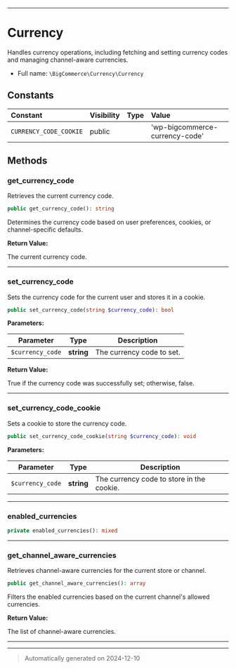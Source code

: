 ***

# Currency

Handles currency operations, including fetching and setting currency codes and managing channel-aware currencies.



* Full name: `\BigCommerce\Currency\Currency`


## Constants

| Constant | Visibility | Type | Value |
|:---------|:-----------|:-----|:------|
|`CURRENCY_CODE_COOKIE`|public| |&#039;wp-bigcommerce-currency-code&#039;|


## Methods


### get_currency_code

Retrieves the current currency code.

```php
public get_currency_code(): string
```

Determines the currency code based on user preferences, cookies, or channel-specific defaults.







**Return Value:**

The current currency code.




***

### set_currency_code

Sets the currency code for the current user and stores it in a cookie.

```php
public set_currency_code(string $currency_code): bool
```








**Parameters:**

| Parameter | Type | Description |
|-----------|------|-------------|
| `$currency_code` | **string** | The currency code to set. |


**Return Value:**

True if the currency code was successfully set; otherwise, false.




***

### set_currency_code_cookie

Sets a cookie to store the currency code.

```php
public set_currency_code_cookie(string $currency_code): void
```








**Parameters:**

| Parameter | Type | Description |
|-----------|------|-------------|
| `$currency_code` | **string** | The currency code to store in the cookie. |





***

### enabled_currencies



```php
private enabled_currencies(): mixed
```












***

### get_channel_aware_currencies

Retrieves channel-aware currencies for the current store or channel.

```php
public get_channel_aware_currencies(): array
```

Filters the enabled currencies based on the current channel's allowed currencies.







**Return Value:**

The list of channel-aware currencies.




***


***
> Automatically generated on 2024-12-10
